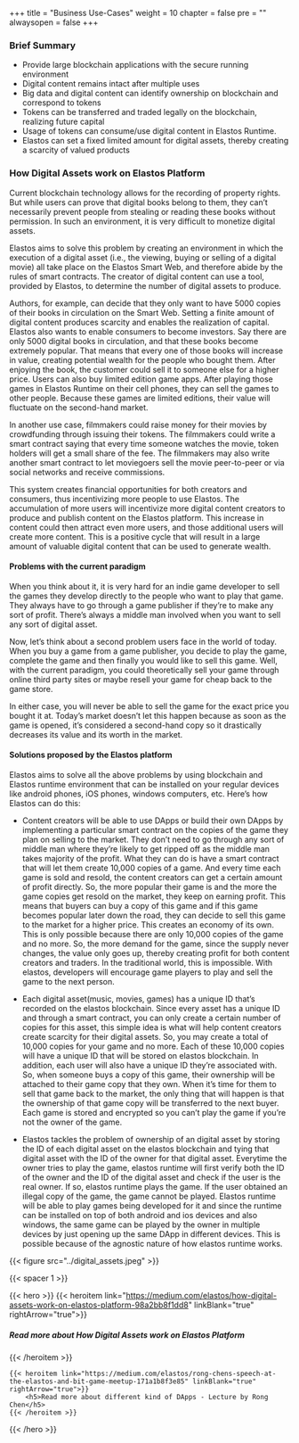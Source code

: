 +++
title = "Business Use-Cases"
weight = 10
chapter = false
pre = ""
alwaysopen = false
+++

### Brief Summary

* Provide large blockchain applications with the secure running environment
* Digital content remains intact after multiple uses
* Big data and digital content can identify ownership on blockchain and correspond to tokens
* Tokens can be transferred and traded legally on the blockchain, realizing future capital
* Usage of tokens can consume/use digital content in Elastos Runtime.
* Elastos can set a fixed limited amount for digital assets, thereby creating a scarcity of valued products

### How Digital Assets work on Elastos Platform

Current blockchain technology allows for the recording of property rights. But while users can prove that digital books belong to them, they can’t necessarily prevent people from stealing or reading these books without permission. In such an environment, it is very difficult to monetize digital assets. 

Elastos aims to solve this problem by creating an environment in which the execution of a digital asset (i.e., the viewing, buying or selling of a digital movie) all take place on the Elastos Smart Web, and therefore abide by the rules of smart contracts. The creator of digital content can use a tool, provided by Elastos, to determine the number of digital assets to produce. 

Authors, for example, can decide that they only want to have 5000 copies of their books in circulation on the Smart Web. Setting a finite amount of digital content produces scarcity and enables the realization of capital. Elastos also wants to enable consumers to become investors. Say there are only 5000 digital books in circulation, and that these books become extremely popular. That means that every one of those books will increase in value, creating potential wealth for the people who bought them. After enjoying the book, the customer could sell it to someone else for a higher price. Users can also buy limited edition game apps. After playing those games in Elastos Runtime on their cell phones, they can sell the games to other people. Because these games are limited editions, their value will fluctuate on the second-hand market. 

In another use case, filmmakers could raise money for their movies by crowdfunding through issuing their tokens. The filmmakers could write a smart contract saying that every time someone watches the movie, token holders will get a small share of the fee. The filmmakers may also write another smart contract to let moviegoers sell the movie peer-to-peer or via social networks and receive commissions. 

This system creates financial opportunities for both creators and consumers, thus incentivizing more people to use Elastos. The accumulation of more users will incentivize more digital content creators to produce and publish content on the Elastos platform. This increase in content could then attract even more users, and those additional users will create more content. This is a positive cycle that will result in a large amount of valuable digital content that can be used to generate wealth.

#### Problems with the current paradigm

When you think about it, it is very hard for an indie game developer to sell the games they develop directly to the people who want to play that game. They always have to go through a game publisher if they’re to make any sort of profit. There’s always a middle man involved when you want to sell any sort of digital asset. 

Now, let’s think about a second problem users face in the world of today. When you buy a game from a game publisher, you decide to play the game, complete the game and then finally you would like to sell this game. Well, with the current paradigm, you could theoretically sell your game through online third party sites or maybe resell your game for cheap back to the game store. 

In either case, you will never be able to sell the game for the exact price you bought it at. Today’s market doesn’t let this happen because as soon as the game is opened, it’s considered a second-hand copy so it drastically decreases its value and its worth in the market. 

#### Solutions proposed by the Elastos platform

Elastos aims to solve all the above problems by using blockchain and Elastos runtime environment that can be installed on your regular devices like android phones, iOS phones, windows computers, etc. Here’s how Elastos can do this:

* Content creators will be able to use DApps or build their own DApps by implementing a particular smart contract on the copies of the game they plan on selling to the market. They don’t need to go through any sort of middle man where they’re likely to get ripped off as the middle man takes majority of the profit. What they can do is have a smart contract that will let them create 10,000 copies of a game. And every time each game is sold and resold, the content creators can get a certain amount of profit directly. So, the more popular their game is and the more the game copies get resold on the market, they keep on earning profit. This means that buyers can buy a copy of this game and if this game becomes popular later down the road, they can decide to sell this game to the market for a higher price. This creates an economy of its own. This is only possible because there are only 10,000 copies of the game and no more. So, the more demand for the game, since the supply never changes, the value only goes up, thereby creating profit for both content creators and traders. In the traditional world, this is impossible. With elastos, developers will encourage game players to play and sell the game to the next person.

* Each digital asset(music, movies, games) has a unique ID that’s recorded on the elastos blockchain. Since every asset has a unique ID and through a smart contract, you can only create a certain number of copies for this asset, this simple idea is what will help content creators create scarcity for their digital assets. So, you may create a total of 10,000 copies for your game and no more. Each of these 10,000 copies will have a unique ID that will be stored on elastos blockchain. In addition, each user will also have a unique ID they’re associated with. So, when someone buys a copy of this game, their ownership will be attached to their game copy that they own. When it’s time for them to sell that game back to the market, the only thing that will happen is that the ownership of that game copy will be transferred to the next buyer. Each game is stored and encrypted so you can’t play the game if you’re not the owner of the game.

* Elastos tackles the problem of ownership of an digital asset by storing the ID of each digital asset on the elastos blockchain and tying that digital asset with the ID of the owner for that digital asset. Everytime the owner tries to play the game, elastos runtime will first verify both the ID of the owner and the ID of the digital asset and check if the user is the real owner. If so, elastos runtime plays the game. If the user obtained an illegal copy of the game, the game cannot be played. Elastos runtime will be able to play games being developed for it and since the runtime can be installed on top of both android and ios devices and also windows, the same game can be played by the owner in multiple devices by just opening up the same DApp in different devices. This is possible because of the agnostic nature of how elastos runtime works.

{{< figure src="../digital_assets.jpeg" >}}

{{< spacer 1 >}}

{{< hero >}}
    {{< heroitem link="https://medium.com/elastos/how-digital-assets-work-on-elastos-platform-98a2bb8f1dd8" linkBlank="true" rightArrow="true">}}
        <h5>Read more about How Digital Assets work on Elastos Platform</h5>
    {{< /heroitem >}}
    
    {{< heroitem link="https://medium.com/elastos/rong-chens-speech-at-the-elastos-and-bit-game-meetup-171a1b8f3e85" linkBlank="true" rightArrow="true">}}
        <h5>Read more about different kind of DApps - Lecture by Rong Chen</h5>
    {{< /heroitem >}}
{{< /hero >}}
